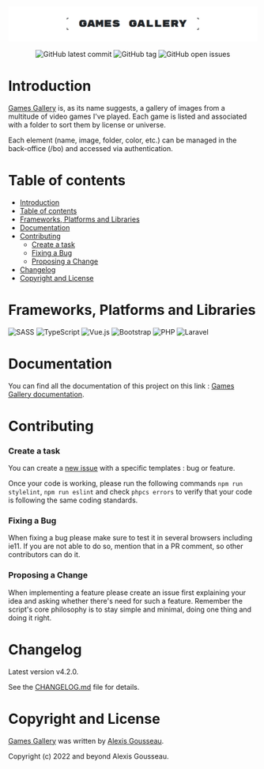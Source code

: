 <div align="center">

![Banner of the github account](./resources/assets/images/github-visual.png)

![GitHub latest commit](https://img.shields.io/github/last-commit/alexis-gss/games-gallery/develop?color=212529&style=for-the-badge) ![GitHub tag](https://img.shields.io/github/tag/alexis-gss/games-gallery?style=for-the-badge&color=212529) ![GitHub open issues](https://img.shields.io/github/issues-raw/alexis-gss/games-gallery?style=for-the-badge&color=212529)

</div>

# Introduction
[Games Gallery](http://games-gallery.alexis-gousseau.com/) is, as its name suggests, a gallery of images from a multitude of video games I've played. Each game is listed and associated with a folder to sort them by license or universe.

Each element (name, image, folder, color, etc.) can be managed in the back-office (/bo) and accessed via authentication.

# Table of contents

- [Introduction](#introduction)
- [Table of contents](#table-of-contents)
- [Frameworks, Platforms and Libraries](#frameworks-platforms-and-libraries)
- [Documentation](#documentation)
- [Contributing](#contributing)
    - [Create a task](#create-a-task)
    - [Fixing a Bug](#fixing-a-bug)
    - [Proposing a Change](#proposing-a-change)
- [Changelog](#changelog)
- [Copyright and License](#copyright-and-license)

# Frameworks, Platforms and Libraries
![SASS](https://img.shields.io/badge/SASS-hotpink.svg?style=for-the-badge&logo=SASS&logoColor=white) ![TypeScript](https://img.shields.io/badge/typescript-%23007ACC.svg?style=for-the-badge&logo=typescript&logoColor=white) ![Vue.js](https://img.shields.io/badge/vuejs-%2335495e.svg?style=for-the-badge&logo=vuedotjs&logoColor=%234FC08D) ![Bootstrap](https://img.shields.io/badge/bootstrap-%23563D7C.svg?style=for-the-badge&logo=bootstrap&logoColor=white) ![PHP](https://img.shields.io/badge/php-%23777BB4.svg?style=for-the-badge&logo=php&logoColor=white) ![Laravel](https://img.shields.io/badge/laravel-%23FF2D20.svg?style=for-the-badge&logo=laravel&logoColor=white)

# Documentation

You can find all the documentation of this project on this link : [Games Gallery documentation](https://docs-games-gallery.alexis-gousseau.com).

# Contributing

### Create a task

You can create a [new issue](https://github.com/alexis-gss/games-gallery/issues/new/choose) with a specific templates : bug or feature.

Once your code is working, please run the following commands `npm run stylelint`, `npm run eslint` and check `phpcs errors` to verify that your code is following the same coding standards.

### Fixing a Bug

When fixing a bug please make sure to test it in several browsers including ie11. If you are not able to do so, mention that in a PR comment, so other contributors can do it.

### Proposing a Change

When implementing a feature please create an issue first explaining your idea and asking whether there's need for such a feature. Remember the script's core philosophy is to stay simple and minimal, doing one thing and doing it right.

# Changelog

Latest version v4.2.0.

See the [CHANGELOG.md](CHANGELOG.md) file for details.

# Copyright and License

[Games Gallery](http://games-gallery.alexis-gousseau.com/) was written by [Alexis Gousseau](https://github.com/alexis-gss).

Copyright (c) 2022 and beyond Alexis Gousseau.
